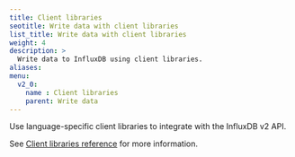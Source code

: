 ```yaml
---
title: Client libraries
seotitle: Write data with client libraries
list_title: Write data with client libraries
weight: 4
description: >
  Write data to InfluxDB using client libraries.
aliases:
menu:
  v2_0:
    name : Client libraries
    parent: Write data
---
```


Use language-specific client libraries to integrate with the InfluxDB v2 API.

See [Client libraries reference](/v2.0/reference/api/client-libraries/) for more information.
